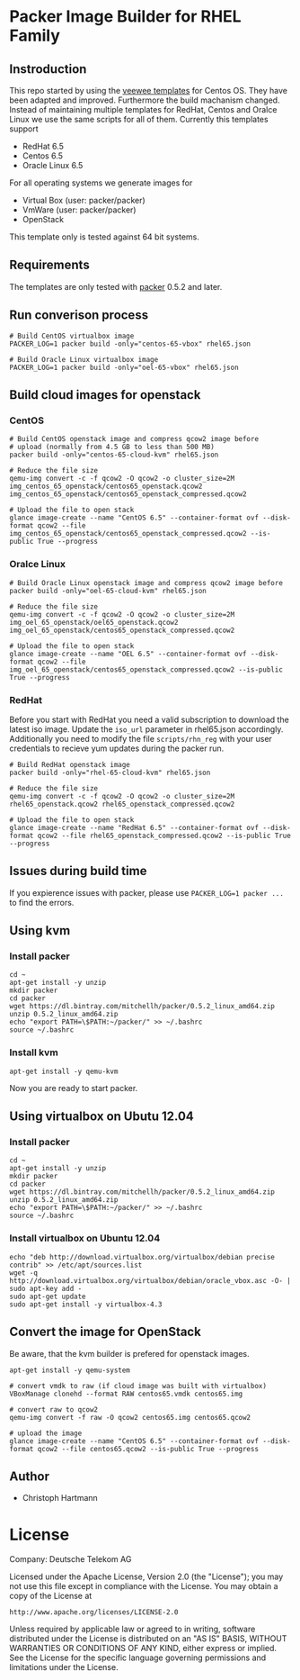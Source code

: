 # Packer Image Builder for RHEL Family

## Instroduction

This repo started by using the [veewee templates](https://github.com/jedi4ever/veewee/tree/master/templates) for Centos OS. They have been adapted and improved. Furthermore the build machanism changed. Instead of maintaining multiple templates for RedHat, Centos and Oralce Linux we use the same scripts for all of them. Currently this templates support

 - RedHat 6.5
 - Centos 6.5
 - Oracle Linux 6.5

For all operating systems we generate images for 

 - Virtual Box (user: packer/packer)
 - VmWare (user: packer/packer)
 - OpenStack

This template only is tested against 64 bit systems. 

## Requirements

The templates are only tested with [packer](http://www.packer.io/downloads.html) 0.5.2 and later.

## Run converison process

    # Build CentOS virtualbox image
    PACKER_LOG=1 packer build -only="centos-65-vbox" rhel65.json

    # Build Oracle Linux virtualbox image
    PACKER_LOG=1 packer build -only="oel-65-vbox" rhel65.json

## Build cloud images for openstack

### CentOS

    # Build CentOS openstack image and compress qcow2 image before 
    # upload (normally from 4.5 GB to less than 500 MB)
    packer build -only="centos-65-cloud-kvm" rhel65.json

    # Reduce the file size
    qemu-img convert -c -f qcow2 -O qcow2 -o cluster_size=2M img_centos_65_openstack/centos65_openstack.qcow2 img_centos_65_openstack/centos65_openstack_compressed.qcow2

    # Upload the file to open stack
    glance image-create --name "CentOS 6.5" --container-format ovf --disk-format qcow2 --file img_centos_65_openstack/centos65_openstack_compressed.qcow2 --is-public True --progress

### Oralce Linux

    # Build Oracle Linux openstack image and compress qcow2 image before 
    packer build -only="oel-65-cloud-kvm" rhel65.json
    
    # Reduce the file size
    qemu-img convert -c -f qcow2 -O qcow2 -o cluster_size=2M img_oel_65_openstack/oel65_openstack.qcow2 img_oel_65_openstack/centos65_openstack_compressed.qcow2
    
    # Upload the file to open stack
    glance image-create --name "OEL 6.5" --container-format ovf --disk-format qcow2 --file img_oel_65_openstack/centos65_openstack_compressed.qcow2 --is-public True --progress

### RedHat

Before you start with RedHat you need a valid subscription to download the latest iso image. Update the `iso_url` parameter in rhel65.json accordingly. Additionally you need to modify the file `scripts/rhn_reg` with your user credentials to recieve yum updates during the packer run.

    # Build RedHat openstack image
    packer build -only="rhel-65-cloud-kvm" rhel65.json

    # Reduce the file size
    qemu-img convert -c -f qcow2 -O qcow2 -o cluster_size=2M rhel65_openstack.qcow2 rhel65_openstack_compressed.qcow2

    # Upload the file to open stack
    glance image-create --name "RedHat 6.5" --container-format ovf --disk-format qcow2 --file rhel65_openstack_compressed.qcow2 --is-public True --progress

## Issues during build time

If you expierence issues with packer, please use `PACKER_LOG=1 packer ... ` to find the errors.

## Using kvm

### Install packer

    cd ~
    apt-get install -y unzip
    mkdir packer
    cd packer
    wget https://dl.bintray.com/mitchellh/packer/0.5.2_linux_amd64.zip
    unzip 0.5.2_linux_amd64.zip
    echo "export PATH=\$PATH:~/packer/" >> ~/.bashrc
    source ~/.bashrc

### Install kvm

    apt-get install -y qemu-kvm

Now you are ready to start packer.

## Using virtualbox on Ubutu 12.04

### Install packer

    cd ~
    apt-get install -y unzip
    mkdir packer
    cd packer
    wget https://dl.bintray.com/mitchellh/packer/0.5.2_linux_amd64.zip
    unzip 0.5.2_linux_amd64.zip
    echo "export PATH=\$PATH:~/packer/" >> ~/.bashrc
    source ~/.bashrc

### Install virtualbox on Ubuntu 12.04

    echo "deb http://download.virtualbox.org/virtualbox/debian precise contrib" >> /etc/apt/sources.list
    wget -q http://download.virtualbox.org/virtualbox/debian/oracle_vbox.asc -O- | sudo apt-key add -
    sudo apt-get update
    sudo apt-get install -y virtualbox-4.3

## Convert the image for OpenStack

Be aware, that the kvm builder is prefered for openstack images.

    apt-get install -y qemu-system

    # convert vmdk to raw (if cloud image was built with virtualbox)
    VBoxManage clonehd --format RAW centos65.vmdk centos65.img

    # convert raw to qcow2
    qemu-img convert -f raw -O qcow2 centos65.img centos65.qcow2

    # upload the image
    glance image-create --name "CentOS 6.5" --container-format ovf --disk-format qcow2 --file centos65.qcow2 --is-public True --progress


## Author

 - Christoph Hartmann

# License

Company: Deutsche Telekom AG

Licensed under the Apache License, Version 2.0 (the "License");
you may not use this file except in compliance with the License.
You may obtain a copy of the License at

    http://www.apache.org/licenses/LICENSE-2.0

Unless required by applicable law or agreed to in writing, software
distributed under the License is distributed on an "AS IS" BASIS,
WITHOUT WARRANTIES OR CONDITIONS OF ANY KIND, either express or implied.
See the License for the specific language governing permissions and
limitations under the License.
